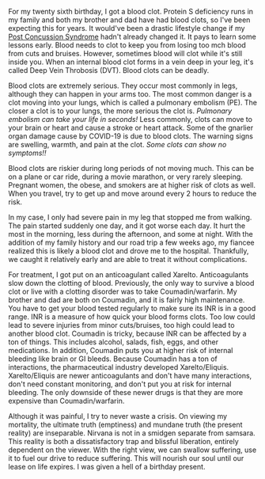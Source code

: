 For my twenty sixth birthday, I got a blood clot. Protein S deficiency runs in my family and both my brother and dad have had blood clots, so I've been expecting this for years. It would've been a drastic lifestyle change if my [Post Concussion Syndrome](https://uklineale.github.io/2020/06/21/concussion-and-post-concussion-syndrome-guide.html) hadn't already changed it. It pays to learn some lessons early. Blood needs to clot to keep you from losing too mch blood from cuts and bruises. However, sometimes blood will clot while it's still inside you. When an internal blood clot forms in a vein deep in your leg, it's called Deep Vein Throbosis (DVT). Blood clots can be deadly. 

Blood clots are extremely serious. They occur most commonly in legs, although they can happen in your arms too. The most common danger is a clot moving into your lungs, which is called a pulmonary embolism (PE). The closer a clot is to your lungs, the more serious the clot is. *Pulmonary embolism can take your life in seconds!* Less commonly, clots can move to your brain or heart and cause a stroke or heart attack. Some of the gnarlier organ damage cause by COVID-19 is due to blood clots. The warning signs are swelling, warmth, and pain at the clot. *Some clots can show no symptoms!!* 

Blood clots are riskier during long periods of not moving much. This can be on a plane or car ride, during a movie marathon, or very rarely sleeping. Pregnant women, the obese, and smokers are at higher risk of clots as well. When you travel, try to get up and move around every 2 hours to reduce the risk.

In my case, I only had severe pain in my leg that stopped me from walking. The pain started suddenly one day, and it got worse each day. It hurt the most in the morning, less during the afternoon, and some at night. With the addition of my family history and our road trip a few weeks ago, my fiancee realized this is likely a blood clot and drove me to the hospital. Thankfully, we caught it relatively early and are able to treat it without complications.

For treatment, I got put on an anticoagulant called Xarelto. Anticoagulants slow down the clotting of blood. Previously, the only way to survive a blood clot or live with a clotting disorder was to take Coumadin/warfarin. My brother and dad are both on Coumadin, and it is fairly high maintenance. You have to get your blood tested regularly to make sure its INR is in a good range. INR is a measure of how quick your blood forms clots. Too low could lead to severe injuries from minor cuts/bruises, too high could lead to another blood clot. Coumadin is tricky, because INR can be affected by a ton of things. This includes alcohol, salads, fish, eggs, and other medications. In addition, Coumadin puts you at higher risk of internal bleeding like brain or GI bleeds. Because Coumadin has a ton of interactions, the pharmaceutical industry developed Xarelto/Eliquis. Xarelto/Eliquis are newer anticoagulants and don't have many interactions, don't need constant monitoring, and don't put you at risk for internal bleeding. The only downside of these newer drugs is that they are more expensive than Coumadin/warfarin.

Although it was painful, I try to never waste a crisis. On viewing my mortality, the ultimate truth (emptiness) and mundane truth (the present reality) are inseparable. Nirvana is not in a smidgen separate from samsara. This reality is both a dissatisfactory trap and blissful liberation, entirely dependent on the viewer. With the right view, we can swallow suffering, use it to fuel our drive to reduce suffering. This will nourish our soul until our lease on life expires. I was given a hell of a birthday present.